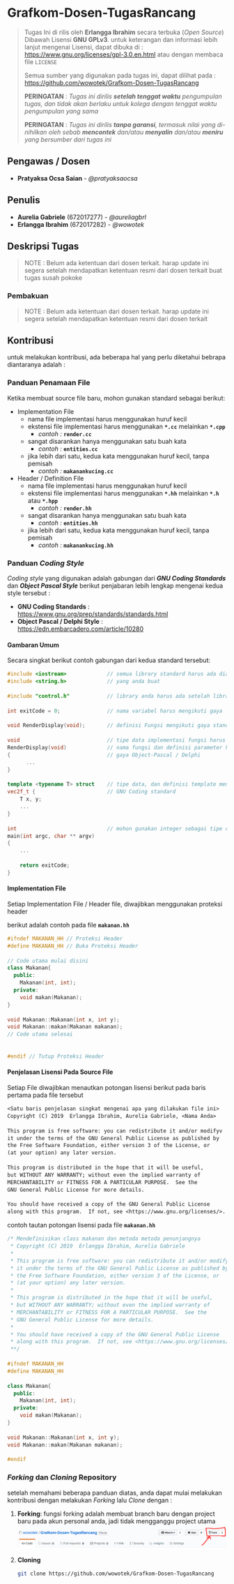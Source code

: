# Grafkom-Dosen-TugasRancang

> Tugas Ini di rilis oleh  **Erlangga Ibrahim** secara terbuka (*Open Source*)
> Dibawah Lisensi **GNU GPLv3**. untuk keterangan dan informasi lebih lanjut mengenai
> Lisensi, dapat dibuka di : https://www.gnu.org/licenses/gpl-3.0.en.html
> atau dengan membaca file `LICENSE`
>  
> Semua sumber yang digunakan pada tugas ini, dapat dilihat pada :
> https://github.com/wowotek/Grafkom-Dosen-TugasRancang
>  
> **PERINGATAN** : *Tugas ini dirilis **setelah tenggat waktu** pengumpulan tugas, dan tidak akan berlaku untuk kolega dengan tenggat waktu pengumpulan yang sama*
>  
> **PERINGATAN** : *Tugas ini dirilis **tanpa garansi**, termasuk nilai yang di-nihilkan oleh sebab **mencontek** dan/atau **menyalin** dan/atau **meniru** yang bersumber dari tugas ini*

## Pengawas / Dosen

* **Pratyaksa Ocsa Saian** - *@pratyaksaocsa*

## Penulis

* **Aurelia Gabriele** (672017277) - *@aureliagbrl*
* **Erlangga Ibrahim** (672017282) - *@wowotek*

## Deskripsi Tugas

> NOTE : Belum ada ketentuan dari dosen terkait. harap update ini segera setelah mendapatkan ketentuan resmi dari dosen terkait
buat tugas susah pokoke

### Pembakuan

> NOTE : Belum ada ketentuan dari dosen terkait. harap update ini segera setelah mendapatkan ketentuan resmi dari dosen terkait

## Kontribusi

untuk melakukan kontribusi, ada beberapa hal yang perlu diketahui bebrapa diantaranya adalah :

### Panduan Penamaan File

Ketika membuat source file baru, mohon gunakan standard sebagai berikut:

* Implementation File
  * nama file implementasi harus menggunakan huruf kecil
  * ekstensi file implementasi harus menggunakan **`*.cc`** melainkan **`*.cpp`**
    * *contoh :* __`render.cc`__
  * sangat disarankan hanya menggunakan satu buah kata 
    * *contoh :* __`entities.cc`__
  * jika lebih dari satu, kedua kata menggunakan huruf kecil, tanpa pemisah
    * *contoh :* __`makanankucing.cc`__
* Header / Definition File
  * nama file implementasi harus menggunakan huruf kecil
  * ekstensi file implementasi harus menggunakan **`*.hh`** melainkan **`*.h`** atau **`*.hpp`**
    * *contoh :* __`render.hh`__
  * sangat disarankan hanya menggunakan satu buah kata 
    * *contoh :* __`entities.hh`__
  * jika lebih dari satu, kedua kata menggunakan huruf kecil, tanpa pemisah
    * *contoh :* __`makanankucing.hh`__

### Panduan *Coding Style*

*Coding style* yang digunakan adalah gabungan dari **_GNU Coding Standards_** dan **_Object Pascal Style_** berikut penjabaran lebih lengkap mengenai kedua style tersebut :

* **GNU Coding Standards** : https://www.gnu.org/prep/standards/standards.html
* **Object Pascal / Delphi Style** : https://edn.embarcadero.com/article/10280

#### Gambaran Umum

Secara singkat berikut contoh gabungan dari kedua standard tersebut:

```c++
#include <iostream>             // semua library standard harus ada diatas library-
#include <string.h>             // yang anda buat

#include "control.h"            // library anda harus ada setelah library standard

int exitCode = 0;               // nama variabel harus mengikuti gaya 'camelCase'

void RenderDisplay(void);       // definisi Fungsi mengikuti gaya standar C

void                            // tipe data implementasi fungsi harus ada diatas nama fungsi
RenderDisplay(void)             // nama fungsi dan definisi parameter harus mengikuti-
{                               // gaya Object-Pascal / Delphi
      ...
}

template <typename T> struct    // tipe data, dan definisi template mengikuti gaya-
vec2f_t {                       // GNU Coding standard
    T x, y;
    ...  
}

int                             // mohon gunakan integer sebagai tipe data fungsi utama
main(int argc, char ** argv)
{
    ...

    return exitCode;
}
```

#### Implementation File

Setiap Implementation File / Header file, diwajibkan menggunakan proteksi header

berikut adalah contoh pada file **`makanan.hh`**

```c++
#ifndef MAKANAN_HH // Proteksi Header
#define MAKANAN_HH // Buka Proteksi Header

// Code utama mulai disini
class Makanan{
  public:
    Makanan(int, int);
  private:
    void makan(Makanan);
}

void Makanan::Makanan(int x, int y);
void Makanan::makan(Makanan makanan);
// Code utama selesai


#endif // Tutup Proteksi Header
```

#### Penjelasan Lisensi Pada Source File

Setiap File diwajibkan menautkan potongan lisensi berikut pada baris pertama pada file tersebut

```txt
<Satu baris penjelasan singkat mengenai apa yang dilakukan file ini>
Copyright (C) 2019  Erlangga Ibrahim, Aurelia Gabriele, <Nama Anda>

This program is free software: you can redistribute it and/or modifyv
it under the terms of the GNU General Public License as published by
the Free Software Foundation, either version 3 of the License, or
(at your option) any later version.

This program is distributed in the hope that it will be useful,
but WITHOUT ANY WARRANTY; without even the implied warranty of
MERCHANTABILITY or FITNESS FOR A PARTICULAR PURPOSE.  See the
GNU General Public License for more details.

You should have received a copy of the GNU General Public License
along with this program.  If not, see <https://www.gnu.org/licenses/>.
```

contoh tautan potongan lisensi pada file **`makanan.hh`**

```c++
/* Mendefinisikan class makanan dan metoda metoda penunjangnya
 * Copyright (C) 2019  Erlangga Ibrahim, Aurelia Gabriele
 * 
 * This program is free software: you can redistribute it and/or modify
 * it under the terms of the GNU General Public License as published by
 * the Free Software Foundation, either version 3 of the License, or
 * (at your option) any later version.
 * 
 * This program is distributed in the hope that it will be useful,
 * but WITHOUT ANY WARRANTY; without even the implied warranty of
 * MERCHANTABILITY or FITNESS FOR A PARTICULAR PURPOSE.  See the
 * GNU General Public License for more details.
 * 
 * You should have received a copy of the GNU General Public License
 * along with this program.  If not, see <https://www.gnu.org/licenses/>.
 **/

#ifndef MAKANAN_HH
#define MAKANAN_HH

class Makanan{
  public:
    Makanan(int, int);
  private:
    void makan(Makanan);
}

void Makanan::Makanan(int x, int y);
void Makanan::makan(Makanan makanan);

#endif
```

### *Forking* dan *Cloning* Repository

setelah memahami beberapa panduan diatas, anda dapat mulai melakukan kontribusi dengan melakukan *Forking* lalu *Clone* dengan :

1. **Forking**:
fungsi forking adalah membuat branch baru dengan project baru pada akun personal anda, jadi tidak mengganggu project utama
![Forking](.readme/fork.png)

2. **Cloning**

    ```bash
    git clone https://github.com/wowotek/Grafkom-Dosen-TugasRancang
    ```
